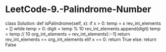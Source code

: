 # LeetCode-9.-Palindrome-Number

class Solution:
    def isPalindrome(self, x):
        if x > 0:
            temp = x
            rev_int_elements = []
            while temp > 0:
                digit = temp % 10
                rev_int_elements.append(digit)
                temp = temp // 10
            org_int_elements = rev_int_elements[::-1]
            return rev_int_elements == org_int_elements
        elif x == 0:
            return True
        else:
            return False
